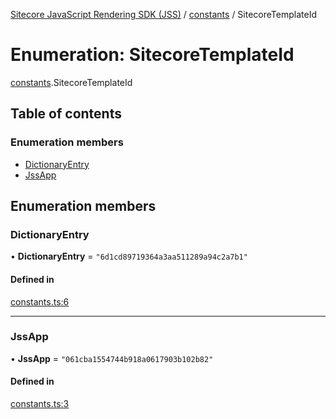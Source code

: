 [Sitecore JavaScript Rendering SDK (JSS)](../README.md) / [constants](../modules/constants.md) / SitecoreTemplateId

# Enumeration: SitecoreTemplateId

[constants](../modules/constants.md).SitecoreTemplateId

## Table of contents

### Enumeration members

- [DictionaryEntry](constants.SitecoreTemplateId.md#dictionaryentry)
- [JssApp](constants.SitecoreTemplateId.md#jssapp)

## Enumeration members

### DictionaryEntry

• **DictionaryEntry** = `"6d1cd89719364a3aa511289a94c2a7b1"`

#### Defined in

[constants.ts:6](https://github.com/Sitecore/jss/blob/release/19.0.0/packages/sitecore-jss/src/constants.ts#L6)

___

### JssApp

• **JssApp** = `"061cba1554744b918a0617903b102b82"`

#### Defined in

[constants.ts:3](https://github.com/Sitecore/jss/blob/release/19.0.0/packages/sitecore-jss/src/constants.ts#L3)

